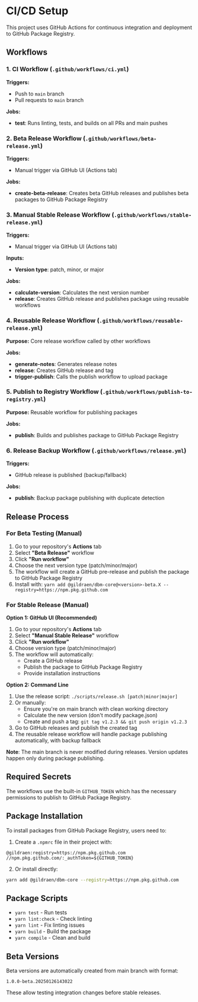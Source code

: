 # CI/CD Setup

This project uses GitHub Actions for continuous integration and deployment to GitHub Package Registry.

## Workflows

### 1. CI Workflow (`.github/workflows/ci.yml`)

**Triggers:**

- Push to `main` branch
- Pull requests to `main` branch

**Jobs:**

- **test**: Runs linting, tests, and builds on all PRs and main pushes

### 2. Beta Release Workflow (`.github/workflows/beta-release.yml`)

**Triggers:**

- Manual trigger via GitHub UI (Actions tab)

**Jobs:**

- **create-beta-release**: Creates beta GitHub releases and publishes beta packages to GitHub Package Registry

### 3. Manual Stable Release Workflow (`.github/workflows/stable-release.yml`)

**Triggers:**
- Manual trigger via GitHub UI (Actions tab)

**Inputs:**
- **Version type**: patch, minor, or major

**Jobs:**
- **calculate-version**: Calculates the next version number
- **release**: Creates GitHub release and publishes package using reusable workflows

### 4. Reusable Release Workflow (`.github/workflows/reusable-release.yml`)

**Purpose:** Core release workflow called by other workflows

**Jobs:**
- **generate-notes**: Generates release notes
- **release**: Creates GitHub release and tag
- **trigger-publish**: Calls the publish workflow to upload package

### 5. Publish to Registry Workflow (`.github/workflows/publish-to-registry.yml`)

**Purpose:** Reusable workflow for publishing packages

**Jobs:**
- **publish**: Builds and publishes package to GitHub Package Registry

### 6. Release Backup Workflow (`.github/workflows/release.yml`)

**Triggers:**

- GitHub release is published (backup/fallback)

**Jobs:**

- **publish**: Backup package publishing with duplicate detection

## Release Process

### For Beta Testing (Manual)

1. Go to your repository's **Actions** tab
2. Select **"Beta Release"** workflow
3. Click **"Run workflow"**
4. Choose the next version type (patch/minor/major)
5. The workflow will create a GitHub pre-release and publish the package to GitHub Package Registry
6. Install with: `yarn add @gildraen/dbm-core@<version>-beta.X --registry=https://npm.pkg.github.com`

### For Stable Release (Manual)

**Option 1: GitHub UI (Recommended)**
1. Go to your repository's **Actions** tab
2. Select **"Manual Stable Release"** workflow
3. Click **"Run workflow"**
4. Choose version type (patch/minor/major)
5. The workflow will automatically:
   - Create a GitHub release 
   - Publish the package to GitHub Package Registry
   - Provide installation instructions

**Option 2: Command Line**
1. Use the release script: `./scripts/release.sh [patch|minor|major]`
2. Or manually:
   - Ensure you're on main branch with clean working directory
   - Calculate the new version (don't modify package.json)
   - Create and push a tag: `git tag v1.2.3 && git push origin v1.2.3`
3. Go to GitHub releases and publish the created tag
4. The reusable release workflow will handle package publishing automatically, with backup fallback

**Note**: The main branch is never modified during releases. Version updates happen only during package publishing.

## Required Secrets

The workflows use the built-in `GITHUB_TOKEN` which has the necessary permissions to publish to GitHub Package Registry.

## Package Installation

To install packages from GitHub Package Registry, users need to:

1. Create a `.npmrc` file in their project with:

```
@gildraen:registry=https://npm.pkg.github.com
//npm.pkg.github.com/:_authToken=${GITHUB_TOKEN}
```

2. Or install directly:

```bash
yarn add @gildraen/dbm-core --registry=https://npm.pkg.github.com
```

## Package Scripts

- `yarn test` - Run tests
- `yarn lint:check` - Check linting
- `yarn lint` - Fix linting issues
- `yarn build` - Build the package
- `yarn compile` - Clean and build

## Beta Versions

Beta versions are automatically created from main branch with format:

```
1.0.0-beta.20250126143022
```

These allow testing integration changes before stable releases.
